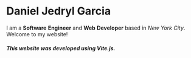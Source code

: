 # Daniel Jedryl Garcia

I am a **Software** **Engineer** and **Web** **Developer** based in _New_ _York_ _City_. Welcome to my website!

##### This website was developed using Vite.js.
